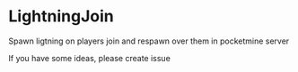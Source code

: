 # LightningJoin
Spawn ligtning on players join and respawn over them in pocketmine server

If you have some ideas, please create issue
